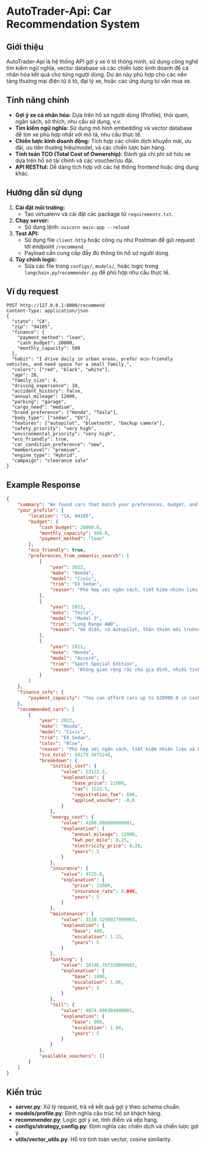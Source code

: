 # AutoTrader-Api: Car Recommendation System

## Giới thiệu

AutoTrader-Api là hệ thống API gợi ý xe ô tô thông minh, sử dụng công nghệ tìm kiếm ngữ nghĩa, vector database và các chiến lược kinh doanh để cá nhân hóa kết quả cho từng người dùng. Dự án này phù hợp cho các nền tảng thương mại điện tử ô tô, đại lý xe, hoặc các ứng dụng tư vấn mua xe.

## Tính năng chính

- **Gợi ý xe cá nhân hóa:** Dựa trên hồ sơ người dùng (Profile), thói quen, ngân sách, sở thích, nhu cầu sử dụng, v.v.
- **Tìm kiếm ngữ nghĩa:** Sử dụng mô hình embedding và vector database để tìm xe phù hợp nhất với mô tả, nhu cầu thực tế.
- **Chiến lược kinh doanh động:** Tích hợp các chiến dịch khuyến mãi, ưu đãi, ưu tiên thương hiệu/model, và các chiến lược bán hàng.
- **Tính toán TCO (Total Cost of Ownership):** Đánh giá chi phí sở hữu xe dựa trên hồ sơ tài chính và các voucher/ưu đãi.
- **API RESTful:** Dễ dàng tích hợp với các hệ thống frontend hoặc ứng dụng khác.

## Hướng dẫn sử dụng

1. **Cài đặt môi trường:**
   - Tạo virtualenv và cài đặt các package từ `requirements.txt`.
2. **Chạy server:**
   - Sử dụng lệnh: `uvicorn main:app --reload`
3. **Test API:**
   - Sử dụng file `client.http` hoặc công cụ như Postman để gửi request tới endpoint `/recommend`.
   - Payload cần cung cấp đầy đủ thông tin hồ sơ người dùng.
4. **Tùy chỉnh logic:**
   - Sửa các file trong `configs/`, `models/`, hoặc logic trong `langchain.py`/`recommender.py` để phù hợp nhu cầu thực tế.

## Ví dụ request

```http
POST http://127.0.0.1:8000/recommend
Content-Type: application/json
{
  "state": "CA",
  "zip": "94105",
  "finance": {
    "payment_method": "loan",
    "cash_budget": 20000,
    "monthly_capacity": 500
  },
  "habit": "I drive daily in urban areas, prefer eco-friendly vehicles, and need space for a small family.",
  "colors": ["red", "black", "white"],
  "age": 28,
  "family_size": 4,
  "driving_experience": 10,
  "accident_history": false,
  "annual_mileage": 12000,
  "parking": "garage",
  "cargo_need": "medium",
  "brand_preference": ["Honda", "Tesla"],
  "body_type": ["sedan", "EV"],
  "features": ["autopilot", "bluetooth", "backup camera"],
  "safety_priority": "very high",
  "environmental_priority": "very high",
  "eco_friendly": true,
  "car_condition_preference": "new",
  "memberLevel": "premium",
  "engine_type": "Hybrid",
  "campaign": "clearance sale"
}
```

## Example Response

```json
{
	"summary": "We found cars that match your preferences, budget, and lifestyle.",
	"your_profile": {
		"location": "CA, 94105",
		"budget": {
			"cash_budget": 20000.0,
			"monthly_capacity": 500.0,
			"payment_method": "loan"
		},
		"eco_friendly": true,
		"preferences_from_semantic_search": [
			{
				"year": 2022,
				"make": "Honda",
				"model": "Civic",
				"trim": "EX Sedan",
				"reason": "Phù hợp với ngân sách, tiết kiệm nhiên liệu và kiểu dáng sedan"
			},
			{
				"year": 2023,
				"make": "Tesla",
				"model": "Model 3",
				"trim": "Long Range AWD",
				"reason": "Xe điện, có Autopilot, thân thiện môi trường, phù hợp với nhu cầu EV"
			},
			{
				"year": 2021,
				"make": "Honda",
				"model": "Accord",
				"trim": "Sport Special Edition",
				"reason": "Không gian rộng rãi cho gia đình, nhiều tính năng an toàn"
			}
		]
	},
	"finance_info": {
		"payment_capacity": "You can afford cars up to $20000.0 in cash or around $500.0/month if financed."
	},
	"recommended_cars": [
		{
			"year": 2022,
			"make": "Honda",
			"model": "Civic",
			"trim": "EX Sedan",
			"color": "Blue",
			"reason": "Phù hợp với ngân sách, tiết kiệm nhiên liệu và kiểu dáng sedan + phù hợp với khả năng tài chính (voucher áp dụng: 0$)",
			"tco_total": 50179.4875248,
			"breakdown": {
				"initial_cost": {
					"value": 23122.5,
					"explanation": {
						"base_price": 21000,
						"tax": 1522.5,
						"registration_fee": 600,
						"applied_voucher": -0.0
					}
				},
				"energy_cost": {
					"value": 4200.000000000001,
					"explanation": {
						"annual_mileage": 12000,
						"kwh_per_mile": 0.25,
						"electricity_price": 0.28,
						"years": 5
					}
				},
				"insurance": {
					"value": 4725.0,
					"explanation": {
						"price": 21000,
						"insurance_rate": 0.045,
						"years": 5
					}
				},
				"maintenance": {
					"value": 3110.5298927999993,
					"explanation": {
						"base": 480,
						"escalation": 1.13,
						"years": 5
					}
				},
				"parking": {
					"value": 10146.767328000002,
					"explanation": {
						"base": 1800,
						"escalation": 1.06,
						"years": 5
					}
				},
				"toll": {
					"value": 4874.690304000001,
					"explanation": {
						"base": 900,
						"escalation": 1.04,
						"years": 5
					}
				}
			},
			"available_vouchers": []
		}
	]
}
```

## Kiến trúc

- **server.py**: Xử lý request, trả về kết quả gợi ý theo schema chuẩn.
- **models/profile.py**: Định nghĩa cấu trúc hồ sơ khách hàng.
- **recommender.py**: Logic gợi ý xe, tính điểm và xếp hạng.
- **configs/strategy_config.py**: Định nghĩa các chiến dịch và chiến lược gợi ý.
- **utils/vector_utils.py**: Hỗ trợ tính toán vector, cosine similarity.
